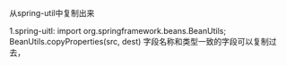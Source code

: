 从spring-util中复制出来

1.spring-uitl:
import org.springframework.beans.BeanUtils;
BeanUtils.copyProperties(src, dest)    字段名称和类型一致的字段可以复制过去，
